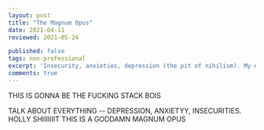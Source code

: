 ```yaml
---
layout: post
title: "The Magnum Opus"
date: 2021-04-11
reviewed: 2021-05-24

published: false
tags: non-professional
excerpt: 'Insecurity, anxieties, depression (the pit of nihilism). My experience with it.'
comments: true
---
```





THIS IS GONNA BE THE FUCKING STACK BOIS

TALK ABOUT EVERYTHING -- DEPRESSION, ANXIETYY, INSECURITIES. HOLLY SHIIIIIIIT THIS IS A GODDAMN MAGNUM OPUS